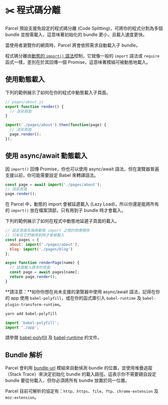 # ✂️ 程式碼分離

Parcel 預設支援免設定的程式碼分離 (Code Splitting)，可將你的程式分割為多個 bundle 並按需載入，這意味著初始化的 bundle 更小，且載入速度更快。

當使用者瀏覽你的網頁時，Parcel 將會依照需求自動載入子 bundle。

程式碼分離由[動態的 `import()` 語法](https://github.com/tc39/proposal-dynamic-import)控制，它就像一般的 `import` 語法或 `require` 函式一樣，差別在於其回傳一個 Promise，這意味著模組可被動態地載入。

## 使用動態載入

下列的範例展示了如何在你的程式中動態載入子頁面。

```javascript
// pages/about.js
export function render() {
  // 渲染頁面
}
```

```javascript
import('./pages/about').then(function(page) {
  // 渲染頁面
  page.render();
});
```

## 使用 async/await 動態載入

因 `import()` 回傳 Promise，你也可以使用 async/await 語法，但在瀏覽器普遍支援以前，你可能需要設定 Babel 來轉譯語法。

```javascript
const page = await import('./pages/about');
// 渲染頁面
page.render();
```

在 Parcel 中，動態的 import 會被延遲載入 (Lazy Load)，所以你還是能將所有的 `import()` 放在檔案頂部，只有用到子 bundle 時才會載入。

下列的範例展示了如何在程式中動態地延遲子頁面的載入。

```javascript
// 設定頁面名稱與動態 import 之間的對應關係
// 只有在它們被用到時才會被載入
const pages = {
  about: import('./pages/about'),
  blog: import('./pages/blog')
};

async function renderPage(name) {
  // 延遲載入請求的頁面
  const page = await pages[name];
  return page.render();
}
```

**請注意：**如你你想在尚未支援的瀏覽器中使用 async/await 語法，記得在你的 app 使用 `babel-polyfill`，或在你的函式庫引入 `babel-runtime` 及 `babel-plugin-transform-runtime`。

```bash
yarn add babel-polyfill
```

```javascript
import 'babel-polyfill';
import './app';
```

請參閱 [babel-polyfill](http://babeljs.io/docs/usage/polyfill) 及 [babel-runtime](http://babeljs.io/docs/plugins/transform-runtime) 的文件。

## Bundle 解析

Parcel 會利用 [bundle-url](https://github.com/parcel-bundler/parcel/blob/master/packages/core/parcel-bundler/src/builtins/bundle-url.js) 模組來自動偵測 bundle 的位置，並使用堆疊追蹤（Stack Trace）來決定初始化 bundle 的載入路徑。這表示你不需要親自設定 bundle 要從何載入，但你必須將所有 bundle 放置於同一位置。

Parcel 目前可解析的協定有：`http`、`https`、`file`、`ftp`、`chrome-extension` 及 `moz-extension`。
